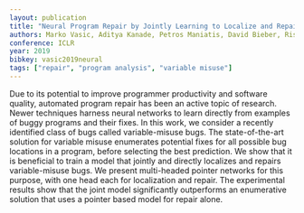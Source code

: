 ```yaml
---
layout: publication
title: "Neural Program Repair by Jointly Learning to Localize and Repair"
authors: Marko Vasic, Aditya Kanade, Petros Maniatis, David Bieber, Rishabh Singh
conference: ICLR
year: 2019
bibkey: vasic2019neural
tags: ["repair", "program analysis", "variable misuse"]
---
```

Due to its potential to improve programmer productivity and software quality, automated program repair has been an active topic of research. Newer techniques harness neural networks to learn directly from examples of buggy programs and their fixes. In this work, we consider a recently identified class of bugs called variable-misuse bugs. The state-of-the-art solution for variable misuse enumerates potential fixes for all possible bug locations in a program, before selecting the best prediction. We show that it is beneficial to train a model that jointly and directly localizes and repairs variable-misuse bugs. We present multi-headed pointer networks for this purpose, with one head each for localization and repair. The experimental results show that the joint model significantly outperforms an enumerative solution that uses a pointer based model for repair alone.
